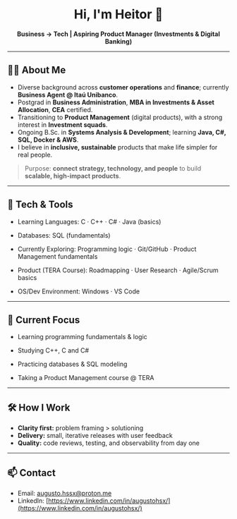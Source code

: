 <!-- Profile README for heitor-augusto -->

<div align="center">

# Hi, I'm Heitor 👋

**Business → Tech | Aspiring Product Manager (Investments & Digital Banking)**


</div>

---

## 👨‍💻 About Me

* Diverse background across **customer operations** and **finance**; currently **Business Agent @ Itaú Unibanco**.
* Postgrad in **Business Administration**, **MBA in Investments & Asset Allocation**, **CEA** certified.
* Transitioning to **Product Management** (digital products), with a strong interest in **Investment squads**.
* Ongoing B.Sc. in **Systems Analysis & Development**; learning **Java, C#, SQL, Docker & AWS**.
* I believe in **inclusive, sustainable** products that make life simpler for real people.

> Purpose: **connect strategy, technology, and people** to build **scalable, high-impact products**.

---

## 🧰 Tech & Tools

* Learning Languages: C · C++ · C# · Java (basics)

* Databases: SQL (fundamentals)

* Currently Exploring: Programming logic · Git/GitHub · Product Management fundamentals

* Product (TERA Course): Roadmapping · User Research · Agile/Scrum basics

* OS/Dev Environment: Windows · VS Code

---

## 🎯 Current Focus


* Learning programming fundamentals & logic

* Studying C++, C and C#

* Practicing databases & SQL modeling

* Taking a Product Management course @ TERA

---

## 🛠️ How I Work

* **Clarity first:** problem framing > solutioning
* **Delivery:** small, iterative releases with user feedback
* **Quality:** code reviews, testing, and observability from day one

---

## 📫 Contact

* Email: [augusto.hssx@proton.me](mailto:augusto.hssx@proton.me)
* LinkedIn: [https://www.linkedin.com/in/augustohsx/](https://www.linkedin.com/in/augustohsx/)
